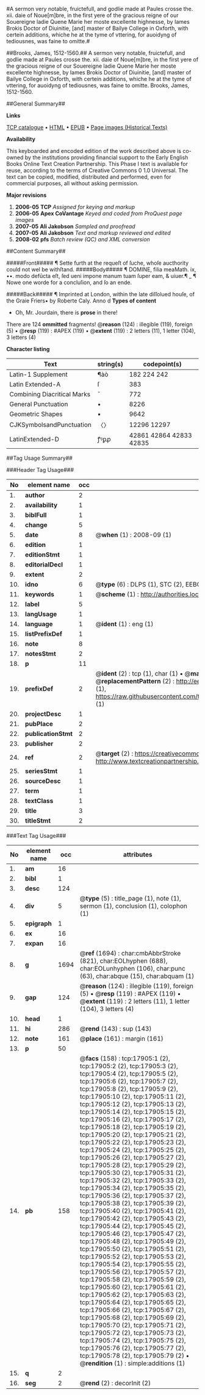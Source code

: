 #A sermon very notable, fruictefull, and godlie made at Paules crosse the. xii. daie of Noue[m]bre, in the first yere of the gracious reigne of our Souereigne ladie Quene Marie her moste excellente highnesse, by Iames Brokis Doctor of Diuinitie, [and] master of Bailye College in Oxforth, with certein additions, whiche he at the tyme of vttering, for auoidyng of tediousnes, was faine to omitte.#

##Brooks, James, 1512-1560.##
A sermon very notable, fruictefull, and godlie made at Paules crosse the. xii. daie of Noue[m]bre, in the first yere of the gracious reigne of our Souereigne ladie Quene Marie her moste excellente highnesse, by Iames Brokis Doctor of Diuinitie, [and] master of Bailye College in Oxforth, with certein additions, whiche he at the tyme of vttering, for auoidyng of tediousnes, was faine to omitte.
Brooks, James, 1512-1560.

##General Summary##

**Links**

[TCP catalogue](http://www.ota.ox.ac.uk/tcp/)  • 
[HTML](http://tei.it.ox.ac.uk/tcp/Texts-HTML/free/A16/A16945.html)  • 
[EPUB](http://tei.it.ox.ac.uk/tcp/Texts-EPUB/free/A16/A16945.epub) • 
[Page images (Historical Texts)](https://data.historicaltexts.jisc.ac.uk/view?pubId=eebo-99852578e&pageId=eebo-99852578e-17905-1)

**Availability**

This keyboarded and encoded edition of the
	       work described above is co-owned by the institutions
	       providing financial support to the Early English Books
	       Online Text Creation Partnership. This Phase I text is
	       available for reuse, according to the terms of Creative
	       Commons 0 1.0 Universal. The text can be copied,
	       modified, distributed and performed, even for
	       commercial purposes, all without asking permission.

**Major revisions**

1. __2006-05__ __TCP__ *Assigned for keying and markup*
1. __2006-05__ __Apex CoVantage__ *Keyed and coded from ProQuest page images*
1. __2007-05__ __Ali Jakobson__ *Sampled and proofread*
1. __2007-05__ __Ali Jakobson__ *Text and markup reviewed and edited*
1. __2008-02__ __pfs__ *Batch review (QC) and XML conversion*

##Content Summary##

#####Front#####
¶ Sette furth at the requeſt of ſuche, whoſe aucthority could not wel be withſtand.
#####Body#####
¶ DOMINE, filia meaMath. ix, ••. modo defūcta eſt, ſed ueni impone manum tuam ſuper eam, & uiuer.¶ 
    _ ¶ Nowe one worde for a concluſion, and ſo an ende.

#####Back#####
¶ Imprinted at London, within the late diſſolued houſe, of the Graie Friers▪ by Roberte Caly. Anno d
**Types of content**

  * Oh, Mr. Jourdain, there is **prose** in there!

There are 124 **ommitted** fragments! 
 @__reason__ (124) : illegible (119), foreign (5)  •  @__resp__ (119) : #APEX (119)  •  @__extent__ (119) : 2 letters (11), 1 letter (104), 3 letters (4)

**Character listing**


|Text|string(s)|codepoint(s)|
|---|---|---|
|Latin-1 Supplement|¶àò|182 224 242|
|Latin Extended-A|ſ|383|
|Combining             Diacritical Marks|̄|772|
|General Punctuation|•|8226|
|Geometric Shapes|▪|9642|
|CJKSymbolsandPunctuation|〈〉|12296 12297|
|LatinExtended-D|ꝭꝰꝑꝓ|42861 42864 42833 42835|

##Tag Usage Summary##

###Header Tag Usage###

|No|element name|occ|attributes|
|---|---|---|---|
|1.|__author__|2||
|2.|__availability__|1||
|3.|__biblFull__|1||
|4.|__change__|5||
|5.|__date__|8| @__when__ (1) : 2008-09 (1)|
|6.|__edition__|1||
|7.|__editionStmt__|1||
|8.|__editorialDecl__|1||
|9.|__extent__|2||
|10.|__idno__|6| @__type__ (6) : DLPS (1), STC (2), EEBO-CITATION (1), PROQUEST (1), VID (1)|
|11.|__keywords__|1| @__scheme__ (1) : http://authorities.loc.gov/ (1)|
|12.|__label__|5||
|13.|__langUsage__|1||
|14.|__language__|1| @__ident__ (1) : eng (1)|
|15.|__listPrefixDef__|1||
|16.|__note__|8||
|17.|__notesStmt__|2||
|18.|__p__|11||
|19.|__prefixDef__|2| @__ident__ (2) : tcp (1), char (1)  •  @__matchPattern__ (2) : ([0-9\-]+):([0-9IVX]+) (1), (.+) (1)  •  @__replacementPattern__ (2) : http://eebo.chadwyck.com/downloadtiff?vid=$1&page=$2 (1), https://raw.githubusercontent.com/textcreationpartnership/Texts/master/tcpchars.xml#$1 (1)|
|20.|__projectDesc__|1||
|21.|__pubPlace__|2||
|22.|__publicationStmt__|2||
|23.|__publisher__|2||
|24.|__ref__|2| @__target__ (2) : https://creativecommons.org/publicdomain/zero/1.0/ (1), http://www.textcreationpartnership.org/docs/. (1)|
|25.|__seriesStmt__|1||
|26.|__sourceDesc__|1||
|27.|__term__|1||
|28.|__textClass__|1||
|29.|__title__|3||
|30.|__titleStmt__|2||


###Text Tag Usage###

|No|element name|occ|attributes|
|---|---|---|---|
|1.|__am__|16||
|2.|__bibl__|1||
|3.|__desc__|124||
|4.|__div__|5| @__type__ (5) : title_page (1), note (1), sermon (1), conclusion (1), colophon (1)|
|5.|__epigraph__|1||
|6.|__ex__|16||
|7.|__expan__|16||
|8.|__g__|1694| @__ref__ (1694) : char:cmbAbbrStroke (821), char:EOLhyphen (688), char:EOLunhyphen (106), char:punc (63), char:abque (15), char:abquam (1)|
|9.|__gap__|124| @__reason__ (124) : illegible (119), foreign (5)  •  @__resp__ (119) : #APEX (119)  •  @__extent__ (119) : 2 letters (11), 1 letter (104), 3 letters (4)|
|10.|__head__|1||
|11.|__hi__|286| @__rend__ (143) : sup (143)|
|12.|__note__|161| @__place__ (161) : margin (161)|
|13.|__p__|50||
|14.|__pb__|158| @__facs__ (158) : tcp:17905:1 (2), tcp:17905:2 (2), tcp:17905:3 (2), tcp:17905:4 (2), tcp:17905:5 (2), tcp:17905:6 (2), tcp:17905:7 (2), tcp:17905:8 (2), tcp:17905:9 (2), tcp:17905:10 (2), tcp:17905:11 (2), tcp:17905:12 (2), tcp:17905:13 (2), tcp:17905:14 (2), tcp:17905:15 (2), tcp:17905:16 (2), tcp:17905:17 (2), tcp:17905:18 (2), tcp:17905:19 (2), tcp:17905:20 (2), tcp:17905:21 (2), tcp:17905:22 (2), tcp:17905:23 (2), tcp:17905:24 (2), tcp:17905:25 (2), tcp:17905:26 (2), tcp:17905:27 (2), tcp:17905:28 (2), tcp:17905:29 (2), tcp:17905:30 (2), tcp:17905:31 (2), tcp:17905:32 (2), tcp:17905:33 (2), tcp:17905:34 (2), tcp:17905:35 (2), tcp:17905:36 (2), tcp:17905:37 (2), tcp:17905:38 (2), tcp:17905:39 (2), tcp:17905:40 (2), tcp:17905:41 (2), tcp:17905:42 (2), tcp:17905:43 (2), tcp:17905:44 (2), tcp:17905:45 (2), tcp:17905:46 (2), tcp:17905:47 (2), tcp:17905:48 (2), tcp:17905:49 (2), tcp:17905:50 (2), tcp:17905:51 (2), tcp:17905:52 (2), tcp:17905:53 (2), tcp:17905:54 (2), tcp:17905:55 (2), tcp:17905:56 (2), tcp:17905:57 (2), tcp:17905:58 (2), tcp:17905:59 (2), tcp:17905:60 (2), tcp:17905:61 (2), tcp:17905:62 (2), tcp:17905:63 (2), tcp:17905:64 (2), tcp:17905:65 (2), tcp:17905:66 (2), tcp:17905:67 (2), tcp:17905:68 (2), tcp:17905:69 (2), tcp:17905:70 (2), tcp:17905:71 (2), tcp:17905:72 (2), tcp:17905:73 (2), tcp:17905:74 (2), tcp:17905:75 (2), tcp:17905:76 (2), tcp:17905:77 (2), tcp:17905:78 (2), tcp:17905:79 (2)  •  @__rendition__ (1) : simple:additions (1)|
|15.|__q__|2||
|16.|__seg__|2| @__rend__ (2) : decorInit (2)|
